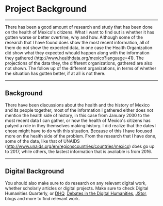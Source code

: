 # Project Background

---
There has been a good amount of research and study that has been done on the health of Mexico's citizens. What I want to find out is whether it has gotten worse or better overtime, why and how. Although some of the research that I have found does show the most recent information, all of them do not show the expected data, in one case the Health Organization did show what they expected whould happen along with the information they gathered (http://www.healthdata.org/mexico?language=41). The projections of the data they, the different organizations, gathered are also not shown. The follow up of the different organizations, in terms of whether the situation has gotten better, if at all is not there.

---

## Background

There have been discussions about the health and the history of Mexico and its people together, most of the information I gathered either does not mention the health side of history, in this case from January 2000 to the most recent data I can gather, or how the health of Mexico's citizens has palyed a role in they themselves making history. I did realize that the dates I chose might have to do with this situation.
Because of this I have focused more on the health side of the problem. From the research that I have done, some of the data, like that of UNAIDS (http://www.unaids.org/en/regionscountries/countries/mexico) does go up to 2017, while others, the lastest information that is avaliable is from 2016.

---

## Digital Background



You should also make sure to do research on any relevant digital work, whether scholarly articles or digital projects. Make sure to check Digital Humanities Quarterly, or [DHQ](http://www.digitalhumanities.org/dhq/), [Debates in the Digital Humanities](http://dhdebates.gc.cuny.edu/), [JStor](https://jstor.org), blogs and more to find relevant work.
